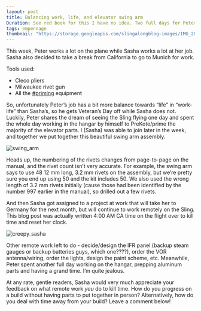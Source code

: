 ```yaml
---
layout: post
title: Balancing work, life, and elevator swing arm
Duration: See red book for this I have no idea. Two full days for Peter, several hours for Sasha?
tags: empennage
thumbnail: "https://storage.googleapis.com/slingalongblog-images/IMG_20191113_195208_square_thumb.jpg"
---
```


This week, Peter works a lot on the plane while Sasha works a lot at her job. Sasha also decided to take a break from California to go to Munich for work.

Tools used:
 - Cleco pliers
 - Milwaukee rivet gun
 - All the [#priming](/tag/priming) equipment

So, unfortunately Peter’s job has a bit more balance towards “life” in “work-life” than Sasha’s, so he gets Veteran’s Day off while Sasha does not.
Luckily, Peter shares the dream of seeing the Sling flying one day and spent the whole day working in the hangar by himself to PreKote/prime the majority of the elevator parts.
I (Sasha) was able to join later in the week, and together we put together this beautiful swing arm assembly.

![swing_arm](https://storage.googleapis.com/slingalongblog-images/IMG_20191113_195208.jpg)

Heads up, the numbering of the rivets changes from page-to-page on the manual, and the rivet count isn’t very accurate. For example, the swing arm says to use 48 12 mm long, 3.2 mm rivets on the assembly, but we’re pretty sure you end up using 50 and the kit includes 50. We also used the wrong length of 3.2 mm rivets initially (cause those had been identified by the number 997 earlier in the manual), so drilled out a few rivets. 

And then Sasha got assigned to a project at work that will take her to Germany for the next month, but will continue to work remotely on the Sling. This blog post was actually written 4:00 AM CA time on the flight over to kill time and reset her clock.

![creepy_sasha](https://storage.googleapis.com/slingalongblog-images/IMG_0103.jpg)

Other remote work left to do - decide/design the IFR panel (backup steam gauges or backup batteries guys, which one????), order the VOR antenna/wiring, order the lights, design the paint scheme, etc.
Meanwhile, Peter spent another full day working on the hangar, prepping aluminum parts and having a grand time. I’m quite jealous.

At any rate, gentle readers, Sasha would very much appreciate your feedback on what remote work *you* do to kill time. How do you progress on a build without having parts to put together in person? Alternatively, how do you deal with time away from your build? Leave a comment below!
